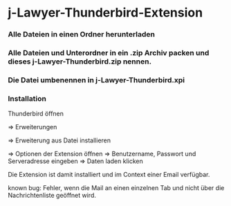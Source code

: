 # j-Lawyer-Thunderbird-Extension

### Alle Dateien in einen Ordner herunterladen

### Alle Dateien und Unterordner in ein .zip Archiv packen und dieses j-Lawyer-Thunderbird.zip nennen.

### Die Datei umbenennen in j-Lawyer-Thunderbird.xpi

### Installation
Thunderbird öffnen

=> Erweiterungen

=> Erweiterung aus Datei installieren

=> Optionen der Extension öffnen
=> Benutzername, Passwort und Serveradresse eingeben
=> Daten laden klicken

Die Extension ist damit installiert und im Context einer Email verfügbar.

known bug: Fehler, wenn die Mail an einen einzelnen Tab und nicht über die Nachrichtenliste geöffnet wird. 
